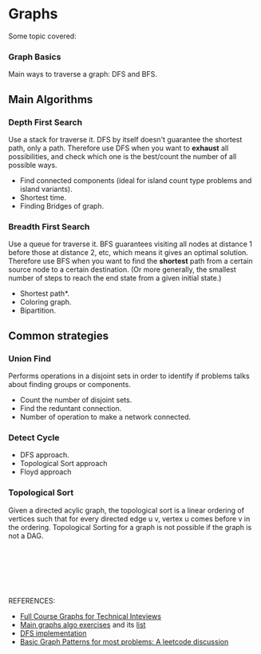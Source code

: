 # Graphs
Some topic covered:

### Graph Basics
Main ways to traverse a graph: DFS and BFS.

## Main Algorithms

### Depth First Search
Use a stack for traverse it. DFS by itself doesn't guarantee the shortest path, only a path. Therefore use DFS when you want to **exhaust** all possibilities, and check which one is the best/count the number of all possible ways.

- Find connected components (ideal for island count type problems and island variants).
- Shortest time.
- Finding Bridges of graph.

### Breadth First Search
Use a queue for traverse it. BFS guarantees visiting all nodes at distance 1 before those at distance 2, etc, which means it gives an optimal solution. Therefore use BFS when you want to find the **shortest** path from a certain source node to a certain destination. (Or more generally, the smallest number of steps to reach the end state from a given initial state.)

- Shortest path*.
- Coloring graph.
- Bipartition.

## Common strategies

### Union Find
Performs operations in a disjoint sets in order to identify if problems talks about finding groups or components.
- Count the number of disjoint sets.
- Find the reduntant connection.
- Number of operation to make a network connected.


### Detect Cycle
- DFS approach.
- Topological Sort approach
- Floyd approach


### Topological Sort
Given a directed acylic graph, the topological sort is a linear ordering of vertices such that for every directed edge u v, vertex u comes before v in the ordering. Topological Sorting for a graph is not possible if the graph is not a DAG.






</br>
</br>
</br>
</br>
</br>

REFERENCES:

- [Full Course Graphs for Technical Inteviews](https://www.youtube.com/watch?v=tWVWeAqZ0WU&t=694s)
- [Main graphs algo exercises](https://leetcode.com/discuss/general-discussion/655708/Graph-For-Beginners-Problems-or-Pattern-or-Sample-Solutions) and its [list](https://leetcode.com/discuss/interview-question/753236/List-of-graph-algorithms-for-coding-interview)
- [DFS implementation](https://favtutor.com/blogs/depth-first-search-java)
- [Basic Graph Patterns for most problems: A leetcode discussion](https://leetcode.com/discuss/general-discussion/655708/Graph-For-Beginners-Problems-or-Pattern-or-Sample-Solutions)


